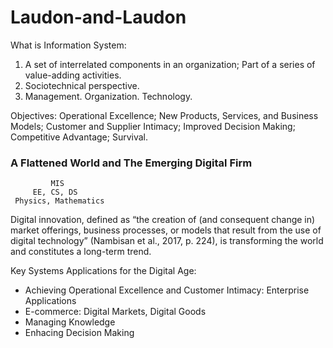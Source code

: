 # Laudon-and-Laudon

What is Information System: 
1. A set of interrelated components in an organization; Part of a series of value-adding activities.
2. Sociotechnical perspective.
3. Management. Organization. Technology.

Objectives: Operational Excellence; New Products, Services, and Business Models; Customer and Supplier Intimacy; Improved Decision Making; Competitive Advantage; Survival.

### A Flattened World and The Emerging Digital Firm

             MIS
         EE, CS, DS
     Physics, Mathematics

Digital innovation, defined as “the creation of (and consequent change in) market offerings, business processes, or
models that result from the use of digital technology” (Nambisan et al., 2017, p. 224), is transforming the world and constitutes a long-term trend.

Key Systems Applications for the Digital Age:
- Achieving Operational Excellence and Customer Intimacy: Enterprise Applications
- E-commerce: Digital Markets, Digital Goods
- Managing Knowledge
- Enhacing Decision Making 
